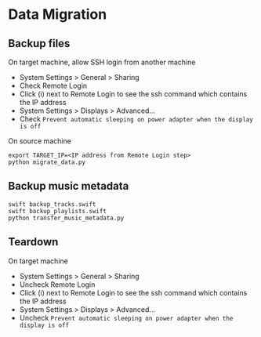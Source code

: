 # Data Migration

## Backup files

On target machine, allow SSH login from another machine

- System Settings > General > Sharing
- Check Remote Login
- Click (i) next to Remote Login to see the ssh command which contains the IP address
- System Settings > Displays > Advanced...
- Check `Prevent automatic sleeping on power adapter when the display is off`

On source machine

    export TARGET_IP=<IP address from Remote Login step>
    python migrate_data.py

## Backup music metadata

    swift backup_tracks.swift
    swift backup_playlists.swift
    python transfer_music_metadata.py

## Teardown

On target machine

- System Settings > General > Sharing
- Uncheck Remote Login
- Click (i) next to Remote Login to see the ssh command which contains the IP address
- System Settings > Displays > Advanced...
- Uncheck `Prevent automatic sleeping on power adapter when the display is off`
